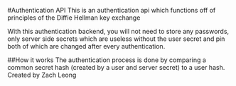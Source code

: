 #Authentication API
This is an authentication api which functions off of principles of the Diffie Hellman key exchange

With this authentication backend, you will not need to store any passwords, only server side secrets which are useless without the user secret and pin both of which are changed after every authentication.

##How it works
The authentication process is done by comparing a common secret hash (created by a user and server secret) to a user hash.
Created by Zach Leong